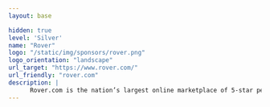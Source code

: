 ```yaml
---
layout: base

hidden: true
level: 'Silver'
name: "Rover"
logo: "/static/img/sponsors/rover.png"
logo_orientation: "landscape"
url_target: "https://www.rover.com/"
url_friendly: "rover.com"
description: |
      Rover.com is the nation’s largest online marketplace of 5-star pet sitters and dog walkers. Through Rover’s straight-forward website and app, anyone can easily find, message, and book a pet care provider who’ll treat their dog like family.
---
```

